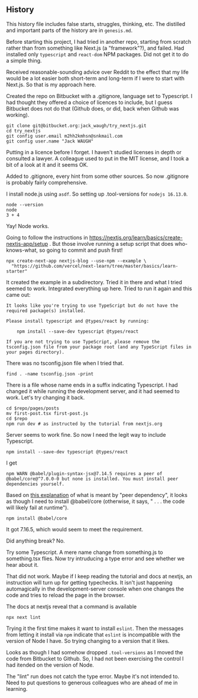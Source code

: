 ## History

This history file includes false starts, struggles, thinking, etc. The
distilled and important parts of the history are in `genesis.md`.

Before starting this project, I had tried in another repo, starting from
scratch rather than from something like Next.js (a "framework"?), and failed.
Had installed only `typescript` and `react-dom` NPM packages.
Did not get it to do a simple thing.

Received reasonable-sounding advice over Reddit to the effect that my
life would be a lot easier both short-term and long-term if I were to
start with Next.js. So that is my approach here.

Created the repo on Bitbucket with a .gitignore, language set to Typescript.
I had thought they offered a choice of licences to include, but I guess
Bitbucket does not do that (Github does, or did, back when Github was
working).

```
git clone git@bitbucket.org:jack_waugh/try_nextjs.git
cd try_nextjs
git config user.email m2hh2kmhsn@snkmail.com
git config user.name "Jack WAUGH"
```
Putting in a licence before I forget. I haven't studied licenses in depth
or consulted a lawyer. A colleague used to put in the MIT license, and I
took a bit of a look at it and it seems OK.

Added to .gitignore, every hint from some other sources. So now .gitignore is
probably fairly comprehensive.

I install node.js using `asdf`. So setting up .tool-versions for
`nodejs 16.13.0`.
```
node --version
node
3 + 4
```
Yay! Node works.

Going to follow the instructions in
https://nextjs.org/learn/basics/create-nextjs-app/setup .
But those involve running a setup script that does who-knows-what, so
going to commit and push first!

```
npx create-next-app nextjs-blog --use-npm --example \
  "https://github.com/vercel/next-learn/tree/master/basics/learn-starter"
```
It created the example in a subdirectory. Tried it in there and what I
tried seemed to work. Integrated everything up here. Tried to run it again
and this came out:
```
It looks like you're trying to use TypeScript but do not have the required package(s) installed.

Please install typescript and @types/react by running:

	npm install --save-dev typescript @types/react

If you are not trying to use TypeScript, please remove the tsconfig.json file from your package root (and any TypeScript files in your pages directory).

```
There was no tsconfig.json file when I tried that.
```
find . -name tsconfig.json -print
```
There is a file whose name ends in a suffix indicating Typescript. I had
changed it while running the development server, and it had seemed to work.
Let's try changing it back.
```
cd $repo/pages/posts
mv first-post.tsx first-post.js
cd $repo
npm run dev # as instructed by the tutorial from nextjs.org
```
Server seems to work fine. So now I need the legit way to include
Typescript.
```
npm install --save-dev typescript @types/react
```
I get
```
npm WARN @babel/plugin-syntax-jsx@7.14.5 requires a peer of @babel/core@^7.0.0-0 but none is installed. You must install peer dependencies yourself.
```
Based on [this explanation](https://flaviocopes.com/npm-peer-dependencies/)
of what is meant by "peer dependency", it looks as though I need to install
@babel/core (otherwise, it says, " . . . the code will likely fail at 
runtime").
```
npm install @babel/core
```
It got 7.16.5, which would seem to meet the requirement.

Did anything break? No.

Try some Typescript. A mere name change from something.js to something.tsx
flies. Now try intruducing a type error and see whether we hear about it.

That did not work. Maybe if I keep reading the tutorial and docs at nextjs,
an instruction will turn up for getting typechecks. It isn't just happening
automagically in the development-server console when one changes the code and
tries to reload the page in the browser.

The docs at nextjs reveal that a command is available
```
npx next lint
```
Trying it the first time makes it want to install `eslint`.
Then the messages from letting it install via `npm` indicate that `eslint`
is incompatible with the version of Node I have. So trying changing to a
version that it likes.

Looks as though I had somehow dropped `.tool-versions` as I moved the code
from Bitbucket to Github. So, I had not been exercising the control I had
itended on the version of Node.

The "lint" run does not catch the type error. Maybe it's not intended to.
Need to put questions to generous colleagues who are ahead of me in learning.

